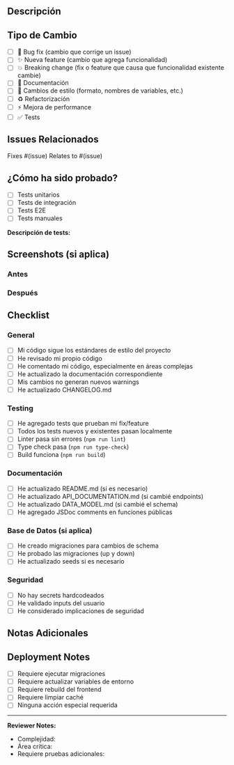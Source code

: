 ## Descripción

<!-- Descripción clara de los cambios realizados -->

## Tipo de Cambio

<!-- Marca las opciones relevantes -->

- [ ] 🐛 Bug fix (cambio que corrige un issue)
- [ ] ✨ Nueva feature (cambio que agrega funcionalidad)
- [ ] 💥 Breaking change (fix o feature que causa que funcionalidad existente cambie)
- [ ] 📝 Documentación
- [ ] 🎨 Cambios de estilo (formato, nombres de variables, etc.)
- [ ] ♻️ Refactorización
- [ ] ⚡ Mejora de performance
- [ ] ✅ Tests

## Issues Relacionados

<!-- Enlaza los issues que este PR resuelve -->

Fixes #(issue)
Relates to #(issue)

## ¿Cómo ha sido probado?

<!-- Describe las pruebas que has realizado -->

- [ ] Tests unitarios
- [ ] Tests de integración
- [ ] Tests E2E
- [ ] Tests manuales

**Descripción de tests:**


## Screenshots (si aplica)

<!-- Agrega capturas de pantalla de cambios visuales -->

### Antes


### Después


## Checklist

### General

- [ ] Mi código sigue los estándares de estilo del proyecto
- [ ] He revisado mi propio código
- [ ] He comentado mi código, especialmente en áreas complejas
- [ ] He actualizado la documentación correspondiente
- [ ] Mis cambios no generan nuevos warnings
- [ ] He actualizado CHANGELOG.md

### Testing

- [ ] He agregado tests que prueban mi fix/feature
- [ ] Todos los tests nuevos y existentes pasan localmente
- [ ] Linter pasa sin errores (`npm run lint`)
- [ ] Type check pasa (`npm run type-check`)
- [ ] Build funciona (`npm run build`)

### Documentación

- [ ] He actualizado README.md (si es necesario)
- [ ] He actualizado API_DOCUMENTATION.md (si cambié endpoints)
- [ ] He actualizado DATA_MODEL.md (si cambié el schema)
- [ ] He agregado JSDoc comments en funciones públicas

### Base de Datos (si aplica)

- [ ] He creado migraciones para cambios de schema
- [ ] He probado las migraciones (up y down)
- [ ] He actualizado seeds si es necesario

### Seguridad

- [ ] No hay secrets hardcodeados
- [ ] He validado inputs del usuario
- [ ] He considerado implicaciones de seguridad

## Notas Adicionales

<!-- Cualquier información adicional que los reviewers deban saber -->


## Deployment Notes

<!-- ¿Hay algo especial que deba hacerse al deployar? -->

- [ ] Requiere ejecutar migraciones
- [ ] Requiere actualizar variables de entorno
- [ ] Requiere rebuild del frontend
- [ ] Requiere limpiar caché
- [ ] Ninguna acción especial requerida

---

**Reviewer Notes:**
<!-- Para uso de los reviewers -->

- Complejidad: <!-- Baja | Media | Alta -->
- Área crítica: <!-- Sí | No -->
- Requiere pruebas adicionales: <!-- Sí | No -->